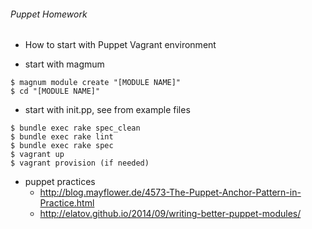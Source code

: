 ###### Puppet Homework ######

* How to start with Puppet Vagrant environment 

* start with magmum

```
$ magnum module create "[MODULE NAME]"
$ cd "[MODULE NAME]"
```

* start with init.pp, see from example files

```
$ bundle exec rake spec_clean 
$ bundle exec rake lint
$ bundle exec rake spec
$ vagrant up
$ vagrant provision (if needed)
```

* puppet practices
   - http://blog.mayflower.de/4573-The-Puppet-Anchor-Pattern-in-Practice.html
   - http://elatov.github.io/2014/09/writing-better-puppet-modules/
